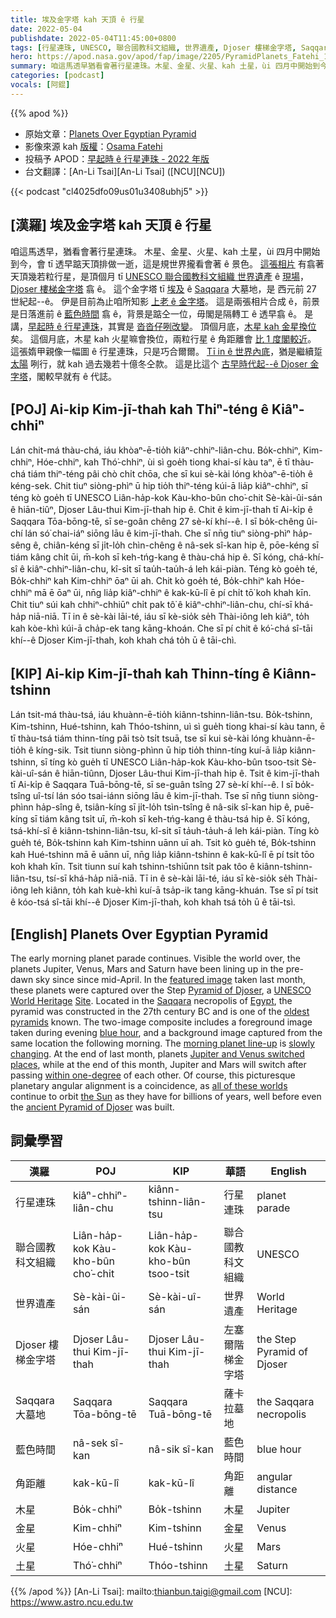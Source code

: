 ```yaml
---
title: 埃及金字塔 kah 天頂 ê 行星
date: 2022-05-04
publishdate: 2022-05-04T11:45:00+0800
tags: [行星連珠, UNESCO, 聯合國教科文組織, 世界遺產, Djoser 樓梯金字塔, Saqqara 大墓地, 藍色時間, 木星, 金星, 火星, 土星, 角距離]
hero: https://apod.nasa.gov/apod/fap/image/2205/PyramidPlanets_Fatehi_1080.jpg
summary: 咱這馬透早猶看會著行星連珠。木星、金星、火星、kah 土星，ùi 四月中開始到今，會 tī 透早踮天頂排做一逝，這是規世界攏看會著 ê 現象。
categories: [podcast]
vocals: [阿錕]
---
```


{{% apod %}}

- 原始文章：[Planets Over Egyptian Pyramid](https://apod.nasa.gov/apod/ap220504.html)
- 影像來源 kah [版權][copyright]：[Osama Fatehi](https://www.instagram.com/osama.fathi.nswatcher85/)
- 投稿予 APOD：[早起時 ê 行星連珠 - 2022 年版](https://www.facebook.com/media/set/?set=a.4646593048778211&type=3)
- 台文翻譯：[An-Li Tsai][An-Li Tsai] ([NCU][NCU])

{{< podcast "cl4025dfo09us01u3408ubhj5" >}}

## [漢羅] 埃及金字塔 kah 天頂 ê 行星
咱這馬透早，猶看會著行星連珠。
木星、金星、火星、kah 土星，ùi 四月中開始到今，會 tī 透早踮天頂排做一逝，這是規世界攏看會著 ê 景色。
[這張相片][featured image] 有翕著天頂幾若粒行星，是頂個月 tī [UNESCO 聯合國教科文組織 世界遺產][UNESCO World Heritage] ê [現場][Site]，[Djoser 樓梯金字塔][Pyramid of Djoser] 翕 ê。
這个金字塔 tī [埃及][Egypt] ê [Saqqara][Saqqara] 大墓地，是 西元前 27 世紀起--ê。
伊是目前為止咱所知影 [上老 ê 金字塔][oldest pyramids]。
這是兩張相片合成 ê，前景是日落進前 ê [藍色時間][blue hour] 翕 ê，背景是踮仝一位，毋閣是隔轉工 ê 透早翕 ê。
是講，[早起時 ê 行星連珠][morning planet line-up t]，其實是 [沓沓仔咧改變][slowly changing]。
頂個月底，[木星 kah 金星換位][Jupiter and Venus switched places] 矣。
這個月底，木星 kah 火星嘛會換位，兩粒行星 ê 角距離會 [比 1 度閣較近][within one-degree]。
這張媠甲親像一幅圖 ê 行星連珠，只是巧合爾爾。
[Tī in ê 世界內底][all of these worlds]，猶是繼續踅 [太陽][the Sun] 咧行，就 kah 過去幾若十億冬仝款。
這是比這个 [古早時代起--ê Djoser 金字塔][ancient Pyramid of Djoser]，閣較早就有 ê 代誌。



## [POJ] Ai-ki̍p Kim-jī-thah kah Thiⁿ-téng ê Kiâⁿ-chhiⁿ
Lán chit-má thàu-chá, iáu khòaⁿ-ē-tio̍h kiâⁿ-chhiⁿ-liân-chu.
Bo̍k-chhiⁿ, Kim-chhiⁿ, Hóe-chhiⁿ, kah Thó͘-chhiⁿ, ùi sì goe̍h tiong khai-sí kàu taⁿ, ē tī thàu-chá tiám thiⁿ-téng pâi chò chi̍t chōa, che sī kui sè-kài lóng khòaⁿ-ē-tio̍h ê kéng-sek.
Chit tiuⁿ siòng-phìⁿ ū hip tio̍h thiⁿ-téng kúi-ā lia̍p kiâⁿ-chhiⁿ, sī téng kò goe̍h tī UNESCO Liân-ha̍p-kok Kàu-kho-bûn cho͘-chit Sè-kài-ûi-sán ê hiān-tiûⁿ, Djoser Lâu-thui Kim-jī-thah hip ê.
Chit ê kim-jī-thah tī Ai-ki̍p ê Saqqara Tōa-bōng-tē, sī se-goân chêng 27 sè-kí khí--ê.
I sī bo̍k-chêng ûi-chí lán só͘ chai-iáⁿ siōng lāu ê kim-jī-thah.
Che sī nn̄g tiuⁿ siòng-phìⁿ ha̍p-sêng ê, chiân-kéng sī ji̍t-lo̍h chìn-chêng ê nâ-sek sî-kan hip ê, pōe-kéng sī tiám kâng chi̍t ūi, m̄-koh sī keh-tńg-kang ê thàu-chá hip ê.
Sī kóng, chá-khí-sî ê kiâⁿ-chhiⁿ-liân-chu, kî-si̍t sī tau̍h-tau̍h-á leh kái-piàn.
Téng kò goe̍h té, Bo̍k-chhiⁿ kah Kim-chhiⁿ ōaⁿ ūi ah.
Chit kò goe̍h té, Bo̍k-chhiⁿ kah Hóe-chhiⁿ mā ē ōaⁿ ūi, nn̄g lia̍p kiâⁿ-chhiⁿ ê kak-kū-lî ē pí chi̍t tō͘ koh khah kīn.
Chit tiuⁿ súi kah chhiⁿ-chhiūⁿ chi̍t pak tô͘ ê kiâⁿ-chhiⁿ-liân-chu, chí-sī khá-ha̍p niā-niā.
Tī in ê sè-kài lāi-té, iáu sī kè-sio̍k se̍h Thài-iông leh kiâⁿ, to̍h kah kòe-khì kúi-ā cha̍p-ek tang kāng-khoán.
Che sī pí chit ê kó͘-chá sî-tāi khí--ê Djoser Kim-jī-thah, koh khah chá to̍h ū ê tāi-chì.

## [KIP] Ai-ki̍p Kim-jī-thah kah Thinn-tíng ê Kiânn-tshinn
Lán tsit-má thàu-tsá, iáu khuànn-ē-tio̍h kiânn-tshinn-liân-tsu.
Bo̍k-tshinn, Kim-tshinn, Hué-tshinn, kah Thóo-tshinn, uì sì gue̍h tiong khai-sí kàu tann, ē tī thàu-tsá tiám thinn-tíng pâi tsò tsi̍t tsuā, tse sī kui sè-kài lóng khuànn-ē-tio̍h ê kíng-sik.
Tsit tiunn siòng-phìnn ū hip tio̍h thinn-tíng kuí-ā lia̍p kiânn-tshinn, sī tíng kò gue̍h tī UNESCO Liân-ha̍p-kok Kàu-kho-bûn tsoo-tsit Sè-kài-uî-sán ê hiān-tiûnn, Djoser Lâu-thui Kim-jī-thah hip ê.
Tsit ê kim-jī-thah tī Ai-ki̍p ê Saqqara Tuā-bōng-tē, sī se-guân tsîng 27 sè-kí khí--ê.
I sī bo̍k-tsîng uî-tsí lán sóo tsai-iánn siōng lāu ê kim-jī-thah.
Tse sī nn̄g tiunn siòng-phìnn ha̍p-sîng ê, tsiân-kíng sī ji̍t-lo̍h tsìn-tsîng ê nâ-sik sî-kan hip ê, puē-kíng sī tiám kâng tsi̍t uī, m̄-koh sī keh-tńg-kang ê thàu-tsá hip ê.
Sī kóng, tsá-khí-sî ê kiânn-tshinn-liân-tsu, kî-si̍t sī ta̍uh-ta̍uh-á leh kái-piàn.
Tíng kò gue̍h té, Bo̍k-tshinn kah Kim-tshinn uānn uī ah.
Tsit kò gue̍h té, Bo̍k-tshinn kah Hué-tshinn mā ē uānn uī, nn̄g lia̍p kiânn-tshinn ê kak-kū-lî ē pí tsi̍t tōo koh khah kīn.
Tsit tiunn suí kah tshinn-tshiūnn tsi̍t pak tôo ê kiânn-tshinn-liân-tsu, tsí-sī khá-ha̍p niā-niā.
Tī in ê sè-kài lāi-té, iáu sī kè-sio̍k se̍h Thài-iông leh kiânn, to̍h kah kuè-khì kuí-ā tsa̍p-ik tang kāng-khuán.
Tse sī pí tsit ê kóo-tsá sî-tāi khí--ê Djoser Kim-jī-thah, koh khah tsá to̍h ū ê tāi-tsì.

## [English] Planets Over Egyptian Pyramid
The early morning planet parade continues.
Visible the world over, the planets Jupiter, Venus, Mars and Saturn have been lining up in the pre-dawn sky since since mid-April.
In the [featured image][featured image] taken last month, these planets were captured over the Step [Pyramid of Djoser][Pyramid of Djoser], a [UNESCO World Heritage][UNESCO World Heritage] [Site][Site].
Located in the [Saqqara][Saqqara] necropolis of [Egypt][Egypt], the pyramid was constructed in the 27th century BC and is one of the [oldest pyramids][oldest pyramids] known.
The two-image composite includes a foreground image taken during evening [blue hour][blue hour], and a background image captured from the same location the following morning.
The [morning planet line-up][morning planet line-up e] is [slowly changing][slowly changing].
At the end of last month, planets [Jupiter and Venus switched places][Jupiter and Venus switched places], while at the end of this month, Jupiter and Mars will switch after passing [within one-degree][within one-degree] of each other.
Of course, this picturesque planetary angular alignment is a coincidence, as [all of these worlds][all of these worlds] continue to orbit [the Sun][the Sun] as they have for billions of years, well before even the [ancient Pyramid of Djoser][ancient Pyramid of Djoser] was built.

## 詞彙學習

|漢羅|POJ|KIP|華語|English|
|-|-|-|-|-|
|行星連珠|kiâⁿ-chhiⁿ-liân-chu|kiânn-tshinn-liân-tsu|行星連珠|planet parade|
|聯合國教科文組織|Liân-ha̍p-kok Kàu-kho-bûn cho͘-chit|Liân-ha̍p-kok Kàu-kho-bûn tsoo-tsit|聯合國教科文組織|UNESCO|
|世界遺產|Sè-kài-ûi-sán|Sè-kài-uî-sán|世界遺產|World Heritage|
|Djoser 樓梯金字塔|Djoser Lâu-thui Kim-jī-thah|Djoser Lâu-thui Kim-jī-thah|左塞爾階梯金字塔|the Step Pyramid of Djoser|
|Saqqara 大墓地|Saqqara Tōa-bōng-tē|Saqqara Tuā-bōng-tē|薩卡拉墓地|the Saqqara necropolis|
|藍色時間|nâ-sek sî-kan|nâ-sik sî-kan|藍色時間|blue hour|
|角距離|kak-kū-lî|kak-kū-lî|角距離|angular distance|
|木星|Bo̍k-chhiⁿ|Bo̍k-tshinn|木星|Jupiter|
|金星|Kim-chhiⁿ|Kim-tshinn|金星|Venus|
|火星|Hóe-chhiⁿ|Hué-tshinn|火星|Mars|
|土星|Thó͘-chhiⁿ|Thóo-tshinn|土星|Saturn|

{{% /apod %}}
[An-Li Tsai]: mailto:thianbun.taigi@gmail.com
[NCU]: https://www.astro.ncu.edu.tw

[copyright]: https://apod.nasa.gov/apod/fap/lib/about_apod.html#srapply

[featured image]:https://www.instagram.com/p/CcwVzRdjJVe/
[Pyramid of Djoser]:https://en.wikipedia.org/wiki/Pyramid_of_Djoser
[UNESCO World Heritage]:https://whc.unesco.org/en/list/
[Site]:https://en.wikipedia.org/wiki/World_Heritage_Site
[Saqqara]:https://youtu.be/aoOh62XiDv4
[Egypt]:https://en.wikipedia.org/wiki/Egypt
[oldest pyramids]:https://www.oldest.org/structures/pyramids/
[blue hour]:https://en.wikipedia.org/wiki/Blue_hour
[morning planet line-up e]:https://apod.nasa.gov/apod/ap220426.html
[morning planet line-up t]:https://apod.tw/daily/20220426/
[slowly changing]:https://www.nicepng.com/png/detail/893-8934255_cat-transparent-background-png-surprised-cat-png.png
[Jupiter and Venus switched places]:https://blogs.nasa.gov/Watch_the_Skies/2022/04/01/mars-saturn-jupiter-venus-conjunctions-happening-this-month/
[within one-degree]:https://in-the-sky.org/news.php?id=20220529_20_100
[all of these worlds]:https://solarsystem.nasa.gov/solar-system/our-solar-system/overview/
[the Sun]:https://solarsystem.nasa.gov/solar-system/sun/in-depth/
[ancient Pyramid of Djoser]:https://www.worldhistory.org/article/862/the-step-pyramid-of-djoser-at-saqqara/
